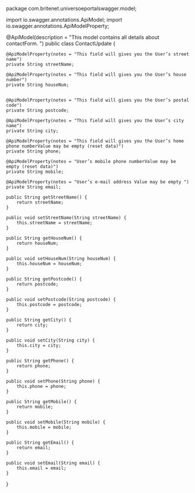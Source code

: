 package com.britenet.universoeportalswagger.model;

import io.swagger.annotations.ApiModel;
import io.swagger.annotations.ApiModelProperty;


@ApiModel(description = "This model contains all details about contactForm. ")
public class ContactUpdate {
	

	@ApiModelProperty(notes = "This field will gives you the User’s street name")
	private String streetName;
	
	@ApiModelProperty(notes = "This field will gives you the User’s house number")
	private String houseNum;
	
	
	@ApiModelProperty(notes = "This field will gives you the User’s postal code")
	private String postcode;
	
	@ApiModelProperty(notes = "This field will gives you the User’s city name")
	private String city;
	
	@ApiModelProperty(notes = "This field will gives you the User’s home phone numberValue may be empty (reset data)")
	private String phone;
	
	@ApiModelProperty(notes = "User’s mobile phone numberValue may be empty (reset data)")
	private String mobile;
	
	@ApiModelProperty(notes = "User’s e-mail address Value may be empty ")
	private String email;

	public String getStreetName() {
		return streetName;
	}

	public void setStreetName(String streetName) {
		this.streetName = streetName;
	}

	public String getHouseNum() {
		return houseNum;
	}

	public void setHouseNum(String houseNum) {
		this.houseNum = houseNum;
	}

	public String getPostcode() {
		return postcode;
	}

	public void setPostcode(String postcode) {
		this.postcode = postcode;
	}

	public String getCity() {
		return city;
	}

	public void setCity(String city) {
		this.city = city;
	}

	public String getPhone() {
		return phone;
	}

	public void setPhone(String phone) {
		this.phone = phone;
	}

	public String getMobile() {
		return mobile;
	}

	public void setMobile(String mobile) {
		this.mobile = mobile;
	}

	public String getEmail() {
		return email;
	}

	public void setEmail(String email) {
		this.email = email;
	}
	

}

